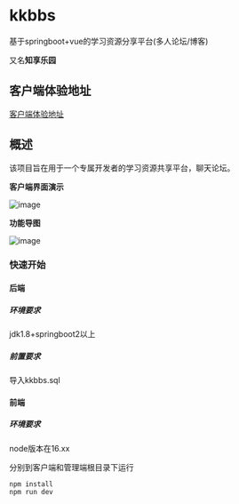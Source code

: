 # kkbbs

基于springboot+vue的学习资源分享平台(多人论坛/博客)

又名**知享乐园**
## 客户端体验地址

[客户端体验地址](http://106.53.179.195:8010)

## 概述

该项目旨在用于一个专属开发者的学习资源共享平台，聊天论坛。

**客户端界面演示**

![image](https://github.com/user-attachments/assets/44c31f7a-4bb9-403a-bbc7-338dcd5b5f60)



**功能导图**

![image](https://github.com/user-attachments/assets/1c8a59bb-1932-4994-9d9a-e93d423c3509)




### 快速开始

#### 后端

##### 环境要求

jdk1.8+springboot2以上

##### 前置要求

导入kkbbs.sql

#### 前端

##### 环境要求

node版本在16.xx

分别到客户端和管理端根目录下运行

``` bash
npm install
npm run dev
```

